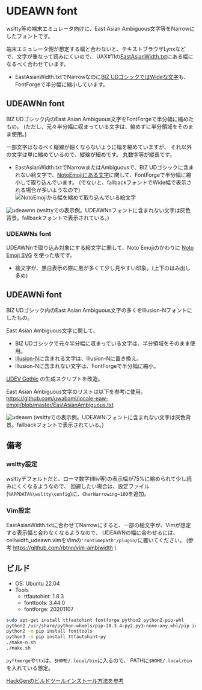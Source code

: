 # UDEAWN font

wsltty等の端末エミュレータ向けに、East Asian Ambiguous文字等をNarrowにしたフォントです。

端末エミュレータ側が想定する幅と合わないと、テキストブラウザLynxなどで、文字が重なって読みにくいので、
UAX#11の[EastAsianWidth.txt](https://www.unicode.org/Public/UCD/latest/ucd/EastAsianWidth.txt)にある幅になるべく合わせています。

* EastAsianWidth.txtでNarrowなのに[BIZ UDゴシックではWideな文字](WidthMismatch.txt)も、FontForgeで半分幅に縮小しています。

## UDEAWNn font
BIZ UDゴシック内のEast Asian Ambiguous文字をFontForgeで半分幅に縮めたもの。
(ただし、元々半分幅に収まっている文字は、縮めずに半分領域をそのまま使用。)

一部文字はなるべく縦線が細くならないように幅を縮めていますが、
それ以外の文字は単に縮めているので、縦線が細めです。
丸数字等が縦長です。

* EastAsianWidth.txtでNarrowまたはAmbiguousで、BIZ UDゴシックに含まれない絵文字で、[NotoEmojiにある文字](WidthMismatchNotoEmoji.txt)に関して、FontForgeで半分幅に縮小して取り込んでいます。
  (でないと、fallbackフォントでWide幅で表示される場合が多いようなので)
  ![NotoEmojiから幅を縮めて取り込んでいる絵文字](https://user-images.githubusercontent.com/761487/233821627-4fcf334e-719f-4ac3-b641-4b344fbc1c89.png)

![udeawnn](https://user-images.githubusercontent.com/761487/232277599-22a81805-88a7-4e17-b689-1c011c2a9ed6.png)
(wslttyでの表示例。UDEAWNnフォントに含まれない文字は灰色背景。fallbackフォントで表示されている。)

### UDEAWNs font
UDEAWNnで取り込み対象にする絵文字に関して、Noto Emojiのかわりに
[Noto Emoji SVG](https://github.com/adobe-fonts/noto-emoji-svg/)
を使った版です。
* 絵文字が、黒白表示の際に黒が多くて少し見やすい印象。(上下のはみ出し多め)

## UDEAWNi font
BIZ UDゴシック内のEast Asian Ambiguous文字の多くをIllusion-Nフォントにしたもの。

East Asian Ambiguous文字に関して、
+ BIZ UDゴシックで元々半分幅に収まっている文字は、半分領域をそのまま使用。
+ [Illusion-N](https://github.com/tomonic-x/Illusion)に含まれる文字は、Illusion-Nに置き換え。
+ Illusion-Nに含まれない文字は、FontForgeで半分幅に縮小。

[UDEV Gothic](https://github.com/yuru7/udev-gothic) の生成スクリプトを改造。

East Asian Ambiguous文字のリストは以下を参考に使用。
https://github.com/uwabami/locale-eaw-emoji/blob/master/EastAsianAmbiguous.txt

![udeawn](https://user-images.githubusercontent.com/761487/232278123-8aa5a254-5bc9-4d3b-9304-225521dfcf37.png)
(wslttyでの表示例。UDEAWNiフォントに含まれない文字は灰色背景。fallbackフォントで表示されている。)

## 備考
### wsltty設定
wslttyデフォルトだと、ローマ数字(Ⅲⅳ等)の表示幅が75%に縮められて少し読みにくくなるようなので、
回避したい場合は、設定ファイル(`%APPDATA%\wsltty\config`)に、`CharNarrowing=100`を追加。

### Vim設定
EastAsianWidth.txtに合わせてNarrowにすると、一部の絵文字が、Vimが想定する表示幅と合わなくなるようなので、
UDEAWNの幅に合わせるには、
cellwidth_udeawn.vimをVimの`'runtimepath'/plugin/`に置いてください。
(参考 https://github.com/rbtnn/vim-ambiwidth )

## ビルド

* OS: Ubuntu 22.04
* Tools
  * ttfautohint: 1.8.3
  * fonttools: 3.44.0
  * fontforge: 20201107

```sh
sudo apt-get install ttfautohint fontforge python2 python2-pip-whl
python2 /usr/share/python-wheels/pip-20.3.4-py2.py3-none-any.whl/pip install --no-index /usr/share/python-wheels/pip-20.3.4-py2.py3-none-any.whl
python2 -m pip install fonttools
python3 -m pip install ttfautohint-py
./make-n.sh
./make.sh
```

`pyftmerge`や`ttx`は、`$HOME/.local/bin`に入るので、
PATHに`$HOME/.local/bin`を入れている想定。

[HackGenのビルドツールインストール方法を参考](https://github.com/yuru7/HackGen#%E3%83%93%E3%83%AB%E3%83%89%E3%83%84%E3%83%BC%E3%83%AB%E3%81%AE%E3%82%A4%E3%83%B3%E3%82%B9%E3%83%88%E3%83%BC%E3%83%AB%E6%96%B9%E6%B3%95%E3%81%A8%E6%B3%A8%E6%84%8F%E7%82%B9)
